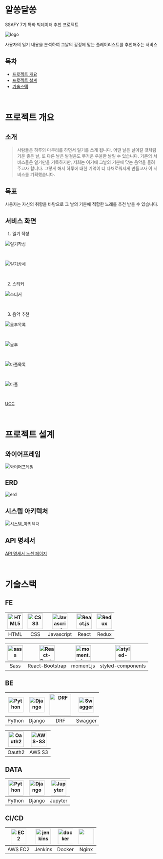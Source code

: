 # 알쏭달쏭

SSAFY 7기 특화 빅데이터 추천 프로젝트

![logo](/resources/logo.jpg)

사용자의 일기 내용을 분석하여 그날의 감정에 맞는 플레이리스트를 추천해주는 서비스

## 목차

- [프로젝트 개요](#프로젝트-개요)
- [프로젝트 설계](#프로젝트-설계)
- [기술스택](#기술스택)

</br>

# 프로젝트 개요

## 소개

> 사람들은 하루의 마무리를 하면서 일기를 쓰게 됩니다. 어떤 날은 날아갈 것처럼 기분 좋은 날, 또 다른 날은 발걸음도 무거운 우울한 날일 수 있습니다. 기존의 서비스들은 일기만을 기록하지만, 저희는 여기에 그날의 기분에 맞는 음악을 들려주고자 합니다. 그렇게 해서 하루에 대한 기억이 더 다채로워지게 만들고자 이 서비스를 기획했습니다.

## 목표

사용자는 자신의 취향을 바탕으로 그 날의 기분에 적합한 노래를 추천 받을 수 있습니다.

## 서비스 화면

1. 일기 작성

![일기작성](/resources/일기작성.PNG)

</br>

![일기상세](/resources/일기상세.PNG)

</br>

2. 스티커

![스티커](/resources/스티커.PNG)

</br>

3. 음악 추천

![음추목록](/resources/음추목록.PNG)

</br>

![음추](/resources/음추.PNG)

</br>

![마플목록](/resources/마플목록.PNG)

</br>

![마플](/resources/마플.PNG)

</br>

[UCC]()

</br>

# 프로젝트 설계

## 와이어프레임

![와이어프레임](/resources/와이어프레임.png)

## ERD

![erd](/resources/erd.png)

## 시스템 아키텍처

![시스템_아키텍처](/resources/시스템_아키텍처.png)

## API 명세서

[API 명세서 노션 페이지](https://hyoseon-kim.notion.site/API-9610c1607e554970b6564b3b9765818d)

</br>

# 기술스택

## FE

| <img src="https://profilinator.rishav.dev/skills-assets/html5-original-wordmark.svg" alt="HTML5" width="50px" height="50px" /> | <img src="https://profilinator.rishav.dev/skills-assets/css3-original-wordmark.svg" alt="CSS3" width="50px" height="50px" /> | <img src="https://profilinator.rishav.dev/skills-assets/javascript-original.svg" alt="Javascript" width="50px" height="50px" /> | <img src="https://profilinator.rishav.dev/skills-assets/react-original-wordmark.svg" alt="React.js" width="50px" height="50px" /> | <img src="https://profilinator.rishav.dev/skills-assets/redux-original.svg" alt="Redux" width="50px" height="50px" /> |
|:-:|:-:|:-:|:-:|:-:|
|HTML|CSS|Javascript|React|Redux|

| <img src="https://profilinator.rishav.dev/skills-assets/sass-original.svg" alt="sass" width="50px" height="50px" /> | <img src="https://mmcgbl-1cc8f.kxcdn.com/wp-content/uploads/2022/03/react-bootstrap.png" alt="React-Bootstrap" width="50px" height="50px" /> | <img src="https://levijonas.app/static/media/MomentLogo.47dcee78.png" alt="moment.js" width="50px" height="50px" />| <img src="https://i.ibb.co/ydkG6cv/img.png" alt="styled-components" width="50px" height="50px" />|
|:-:|:-:|:-:|:-:|
|Sass|React-Bootstrap|moment.js|styled-components|

## BE

| <img src="https://profilinator.rishav.dev/skills-assets/python-original.svg" alt="Python" width="50px" height="50px" /> | <img src="https://blog.kakaocdn.net/dn/cVaSOX/btqD9jVw36X/jHpIEqn2EAk7xdKMMmpEP0/img.png" alt="Django" width="50px"/> | <img src="https://velog.velcdn.com/images/poiuyy0420/post/96732bec-ed98-49c9-b8ef-7dba9faf1b0e/d_rest.png" alt="DRF" width="70px" /> | <img src="https://upload.wikimedia.org/wikipedia/commons/a/ab/Swagger-logo.png" alt="Swagger" width="50px" height="50px" /> |
|:-:|:-:|:-:|:-:|
|Python|Django|DRF|Swagger|

| <img src="https://upload.wikimedia.org/wikipedia/commons/thumb/d/d2/Oauth_logo.svg/598px-Oauth_logo.svg.png" alt="Oauth2" width="50px" height="50px" /> | <img src="https://upload.wikimedia.org/wikipedia/commons/thumb/b/bc/Amazon-S3-Logo.svg/428px-Amazon-S3-Logo.svg.png" alt="AWS-S3" width="50px" height="50px" />|
|:-:|:-:|
|Oauth2|AWS S3|

## DATA

| <img src="https://profilinator.rishav.dev/skills-assets/python-original.svg" alt="Python" width="50px" height="50px" /> | <img src="https://blog.kakaocdn.net/dn/cVaSOX/btqD9jVw36X/jHpIEqn2EAk7xdKMMmpEP0/img.png" alt="Django" width="50px"/> | <img src="https://upload.wikimedia.org/wikipedia/commons/thumb/3/38/Jupyter_logo.svg/1200px-Jupyter_logo.svg.png" alt="Jupyter" width="50px" height="50px" /> |
|:-:|:-:|:-:|
|Python|Django|Jupyter|


## CI/CD
|<img src="/resources/AWS-EC2.svg" alt="EC2" width="50px" height="50px"/>|<img src="https://profilinator.rishav.dev/skills-assets/jenkins-icon.svg" alt="jenkins" width="50px" height="50px"/>|<img src="https://profilinator.rishav.dev/skills-assets/docker-original-wordmark.svg" alt="docker" width="50px" height="50px"/>|<img src="https://wtit.com/wp-content/uploads/2022/03/NGINX-Icon.svg" width="50px" />
|:-:|:-:|:-:|:-:|
|AWS EC2|Jenkins|Docker|Nginx|
